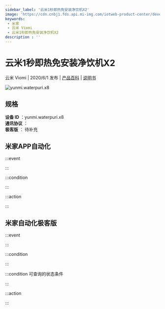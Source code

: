 ```yaml
---
sidebar_label: '云米1秒即热免安装净饮机X2'
image: 'https://cdn.cnbj1.fds.api.mi-img.com/iotweb-product-center/developer_1587716311535oriS9WCs.png?GalaxyAccessKeyId=AKVGLQWBOVIRQ3XLEW&Expires=9223372036854775807&Signature=zQHXVuDaZ7TRWBJAFomgtL3BrQU='
keywords: 
 - 米家
 - 云米 Viomi
 - 云米1秒即热免安装净饮机X2
description : ''
---
```

# 云米1秒即热免安装净饮机X2

云米 Viomi | 2020/6/1 发布 | [产品百科](https://home.mi.com/webapp/content/baike/product/index.html?model=yunmi.waterpuri.x8/) | [说明书](https://home.mi.com/views/introduction.html?model=yunmi.waterpuri.x8&region=cn)

![yunmi.waterpuri.x8](https://cdn.cnbj1.fds.api.mi-img.com/iotweb-product-center/developer_1587716311535oriS9WCs.png?GalaxyAccessKeyId=AKVGLQWBOVIRQ3XLEW&Expires=9223372036854775807&Signature=zQHXVuDaZ7TRWBJAFomgtL3BrQU=)

## 规格  
> 
**设备 ID** ：yunmi.waterpuri.x8  
**通讯协议** ：  
**极客版**  ： 待补充 


## 米家APP自动化  

:::event  

:::

:::condition  

:::

:::action   

:::

## 米家自动化极客版  

:::event  

:::

:::condition  

:::

:::condition 可查询的状态条件  

:::

:::action  

:::

        
